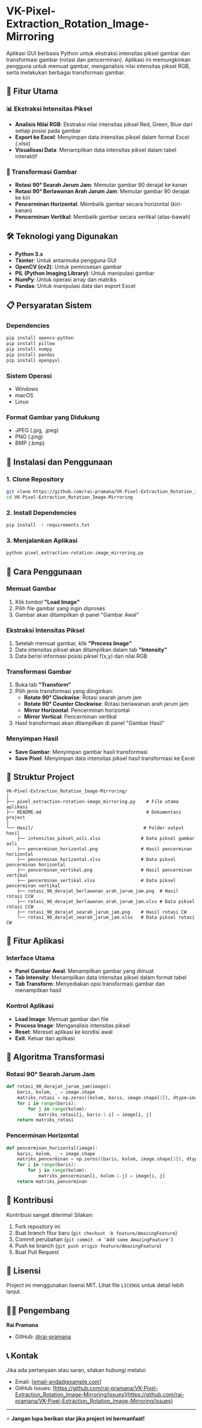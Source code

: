 # VK-Pixel-Extraction_Rotation_Image-Mirroring

Aplikasi GUI berbasis Python untuk ekstraksi intensitas piksel gambar dan transformasi gambar (rotasi dan pencerminan). Aplikasi ini memungkinkan pengguna untuk memuat gambar, menganalisis nilai intensitas piksel RGB, serta melakukan berbagai transformasi gambar.

## 🚀 Fitur Utama

### 📊 Ekstraksi Intensitas Piksel

-   **Analisis Nilai RGB**: Ekstraksi nilai intensitas piksel Red, Green, Blue dari setiap posisi pada gambar
-   **Export ke Excel**: Menyimpan data intensitas piksel dalam format Excel (.xlsx)
-   **Visualisasi Data**: Menampilkan data intensitas piksel dalam tabel interaktif

### 🔄 Transformasi Gambar

-   **Rotasi 90° Searah Jarum Jam**: Memutar gambar 90 derajat ke kanan
-   **Rotasi 90° Berlawanan Arah Jarum Jam**: Memutar gambar 90 derajat ke kiri
-   **Pencerminan Horizontal**: Membalik gambar secara horizontal (kiri-kanan)
-   **Pencerminan Vertikal**: Membalik gambar secara vertikal (atas-bawah)

## 🛠️ Teknologi yang Digunakan

-   **Python 3.x**
-   **Tkinter**: Untuk antarmuka pengguna GUI
-   **OpenCV (cv2)**: Untuk pemrosesan gambar
-   **PIL (Python Imaging Library)**: Untuk manipulasi gambar
-   **NumPy**: Untuk operasi array dan matriks
-   **Pandas**: Untuk manipulasi data dan export Excel

## 📋 Persyaratan Sistem

### Dependencies

```bash
pip install opencv-python
pip install pillow
pip install numpy
pip install pandas
pip install openpyxl
```

### Sistem Operasi

-   Windows
-   macOS
-   Linux

### Format Gambar yang Didukung

-   JPEG (.jpg, .jpeg)
-   PNG (.png)
-   BMP (.bmp)

## 🚀 Instalasi dan Penggunaan

### 1. Clone Repository

```bash
git clone https://github.com/rai-pramana/VK-Pixel-Extraction_Rotation_Image-Mirroring.git
cd VK-Pixel-Extraction_Rotation_Image-Mirroring
```

### 2. Install Dependencies

```bash
pip install -r requirements.txt
```

### 3. Menjalankan Aplikasi

```bash
python pixel_extraction-rotation-image_mirroring.py
```

## 📖 Cara Penggunaan

### Memuat Gambar

1. Klik tombol **"Load Image"**
2. Pilih file gambar yang ingin diproses
3. Gambar akan ditampilkan di panel "Gambar Awal"

### Ekstraksi Intensitas Piksel

1. Setelah memuat gambar, klik **"Process Image"**
2. Data intensitas piksel akan ditampilkan dalam tab **"Intensity"**
3. Data berisi informasi posisi piksel f(x,y) dan nilai RGB

### Transformasi Gambar

1. Buka tab **"Transform"**
2. Pilih jenis transformasi yang diinginkan:
    - **Rotate 90° Clockwise**: Rotasi searah jarum jam
    - **Rotate 90° Counter Clockwise**: Rotasi berlawanan arah jarum jam
    - **Mirror Horizontal**: Pencerminan horizontal
    - **Mirror Vertical**: Pencerminan vertikal
3. Hasil transformasi akan ditampilkan di panel "Gambar Hasil"

### Menyimpan Hasil

-   **Save Gambar**: Menyimpan gambar hasil transformasi
-   **Save Pixel**: Menyimpan data intensitas piksel hasil transformasi ke Excel

## 📁 Struktur Project

```
VK-Pixel-Extraction_Rotation_Image-Mirroring/
│
├── pixel_extraction-rotation-image_mirroring.py    # File utama aplikasi
├── README.md                                       # Dokumentasi project
│
└── Hasil/                                         # Folder output hasil
    ├── intensitas_piksel_asli.xlsx               # Data piksel gambar asli
    ├── pencerminan_horizontal.png                # Hasil pencerminan horizontal
    ├── pencerminan_horizontal.xlsx               # Data piksel pencerminan horizontal
    ├── pencerminan_vertikal.png                  # Hasil pencerminan vertikal
    ├── pencerminan_vertikal.xlsx                 # Data piksel pencerminan vertikal
    ├── rotasi_90_derajat_berlawanan_arah_jarum_jam.png  # Hasil rotasi CCW
    ├── rotasi_90_derajat_berlawanan_arah_jarum_jam.xlsx # Data piksel rotasi CCW
    ├── rotasi_90_derajat_searah_jarum_jam.png    # Hasil rotasi CW
    └── rotasi_90_derajat_searah_jarum_jam.xlsx   # Data piksel rotasi CW
```

## 🔧 Fitur Aplikasi

### Interface Utama

-   **Panel Gambar Awal**: Menampilkan gambar yang dimuat
-   **Tab Intensity**: Menampilkan data intensitas piksel dalam format tabel
-   **Tab Transform**: Menyediakan opsi transformasi gambar dan menampilkan hasil

### Kontrol Aplikasi

-   **Load Image**: Memuat gambar dari file
-   **Process Image**: Menganalisis intensitas piksel
-   **Reset**: Mereset aplikasi ke kondisi awal
-   **Exit**: Keluar dari aplikasi

## 🎯 Algoritma Transformasi

### Rotasi 90° Searah Jarum Jam

```python
def rotasi_90_derajat_jarum_jam(image):
    baris, kolom, _ = image.shape
    matriks_rotasi = np.zeros((kolom, baris, image.shape[2]), dtype=image.dtype)
    for i in range(baris):
        for j in range(kolom):
            matriks_rotasi[j, baris-1-i] = image[i, j]
    return matriks_rotasi
```

### Pencerminan Horizontal

```python
def pencerminan_horizontal(image):
    baris, kolom, _ = image.shape
    matriks_pencerminan = np.zeros((baris, kolom, image.shape[2]), dtype=image.dtype)
    for i in range(baris):
        for j in range(kolom):
            matriks_pencerminan[i, kolom-1-j] = image[i, j]
    return matriks_pencerminan
```

## 🤝 Kontribusi

Kontribusi sangat diterima! Silakan:

1. Fork repository ini
2. Buat branch fitur baru (`git checkout -b feature/AmazingFeature`)
3. Commit perubahan (`git commit -m 'Add some AmazingFeature'`)
4. Push ke branch (`git push origin feature/AmazingFeature`)
5. Buat Pull Request

## 📄 Lisensi

Project ini menggunakan lisensi MIT. Lihat file `LICENSE` untuk detail lebih lanjut.

## 👨‍💻 Pengembang

**Rai Pramana**

-   GitHub: [@rai-pramana](https://github.com/rai-pramana)

## 📞 Kontak

Jika ada pertanyaan atau saran, silakan hubungi melalui:

-   Email: [email-anda@example.com]
-   GitHub Issues: [https://github.com/rai-pramana/VK-Pixel-Extraction_Rotation_Image-Mirroring/issues](https://github.com/rai-pramana/VK-Pixel-Extraction_Rotation_Image-Mirroring/issues)

---

⭐ **Jangan lupa berikan star jika project ini bermanfaat!**
